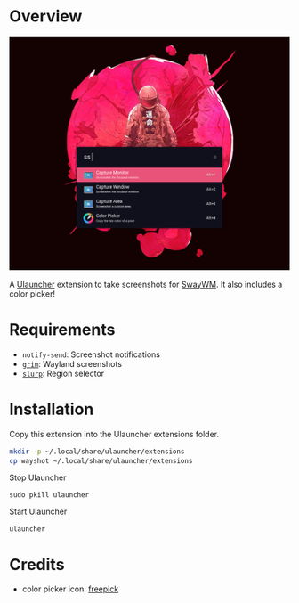 # Overview

![Extension preview image](images/preview.png)

A [Ulauncher](https://github.com/Ulauncher/Ulauncher) extension to take screenshots for [SwayWM](https://github.com/swaywm/sway).
It also includes a color picker! 

# Requirements
- `notify-send`: Screenshot notifications
- [`grim`](https://github.com/emersion/grim): Wayland screenshots
- [`slurp`](https://github.com/emersion/slurp): Region selector

# Installation
Copy this extension into the Ulauncher extensions folder.
```bash
mkdir -p ~/.local/share/ulauncher/extensions
cp wayshot ~/.local/share/ulauncher/extensions
```

Stop Ulauncher
```
sudo pkill ulauncher
```

Start Ulauncher
```
ulauncher
```

# Credits
- color picker icon: [freepick](https://www.flaticon.com/free-icon/color-picker_2547487?term=color%20picker&page=1&position=1)